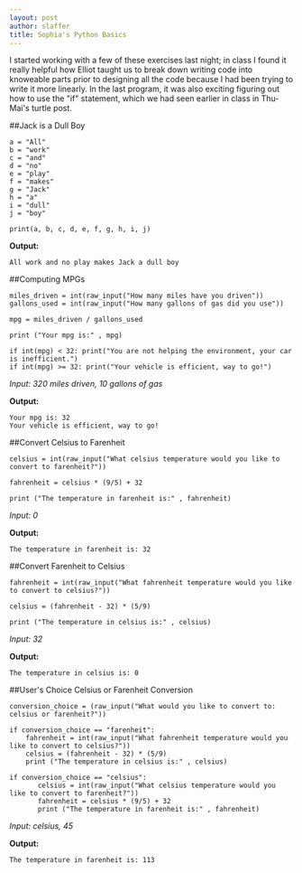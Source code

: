 ```yaml
---
layout: post
author: slaffer
title: Sophia's Python Basics
---
```


I started working with a few of these exercises last night; in class I found it really helpful how Elliot taught us to break down writing code into knoweable parts prior to designing all the code because I had been trying to write it more linearly. In the last program, it was also exciting figuring out how to use the "if" statement, which we had seen earlier in class in Thu-Mai's turtle post. 

##Jack is a Dull Boy

```
a = "All"
b = "work"
c = "and"
d = "no"
e = "play"
f = "makes"
g = "Jack"
h = "a"
i = "dull"
j = "boy"

print(a, b, c, d, e, f, g, h, i, j)
```
**Output:**
```
All work and no play makes Jack a dull boy
```

##Computing MPGs

```
miles_driven = int(raw_input("How many miles have you driven"))
gallons_used = int(raw_input("How many gallons of gas did you use"))

mpg = miles_driven / gallons_used

print ("Your mpg is:" , mpg)

if int(mpg) < 32: print("You are not helping the environment, your car is inefficient.")
if int(mpg) >= 32: print("Your vehicle is efficient, way to go!")
```
*Input: 320 miles driven, 10 gallons of gas*

**Output:**

```
Your mpg is: 32
Your vehicle is efficient, way to go!
```

##Convert Celsius to Farenheit

```
celsius = int(raw_input("What celsius temperature would you like to convert to farenheit?"))

fahrenheit = celsius * (9/5) + 32

print ("The temperature in farenheit is:" , fahrenheit)
```

*Input: 0*

**Output:**

```
The temperature in farenheit is: 32
```

##Convert Farenheit to Celsius

```
fahrenheit = int(raw_input("What fahrenheit temperature would you like to convert to celsius?"))

celsius = (fahrenheit - 32) * (5/9)

print ("The temperature in celsius is:" , celsius)
```

*Input: 32*

**Output:**

```
The temperature in celsius is: 0
```

##User's Choice Celsius or Farenheit Conversion

```
conversion_choice = (raw_input("What would you like to convert to: celsius or farenheit?"))

if conversion_choice == "farenheit":
    fahrenheit = int(raw_input("What fahrenheit temperature would you like to convert to celsius?"))
    celsius = (fahrenheit - 32) * (5/9)
    print ("The temperature in celsius is:" , celsius)

if conversion_choice == "celsius":
       celsius = int(raw_input("What celsius temperature would you like to convert to farenheit?"))
       fahrenheit = celsius * (9/5) + 32
       print ("The temperature in farenheit is:" , fahrenheit)
```

*Input: celsius, 45*

**Output:**

```
The temperature in farenheit is: 113
```
